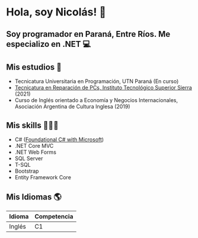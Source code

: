 # Hola, soy Nicolás! 👋

## Soy programador en Paraná, Entre Ríos. Me especializo en .NET 💻 

## Mis estudios 🏫

- Tecnicatura Universitaria en Programación, UTN Paraná (En curso)
- [Tecnicatura en Reparación de PCs, Instituto Tecnológico Superior Sierra](https://www.aprender21.com/graduados/certificado.php?idz=1062) (2021)
- Curso de Inglés orientado a Economía y Negocios Internacionales, Asociación Argentina de Cultura Inglesa (2019)

## Mis skills 👨🏻‍💻

- C#
  ([Foundational C# with Microsoft](https://www.freecodecamp.org/certification/nsterzer/foundational-c-sharp-with-microsoft))
- .NET Core MVC
- .NET Web Forms
- SQL Server
- T-SQL
- Bootstrap
- Entity Framework Core

## Mis Idiomas 🌎  
| Idioma      | Competencia |
| ----------- | ----------- |
| Inglés      | C1          |
<!--
**nicosterzer/nicosterzer** is a ✨ _special_ ✨ repository because its `README.md` (this file) appears on your GitHub profile.

Here are some ideas to get you started:

- 🔭 I’m currently working on ...
- 🌱 I’m currently learning ...
- 👯 I’m looking to collaborate on ...
- 🤔 I’m looking for help with ...
- 💬 Ask me about ...
- 📫 How to reach me: ...
- 😄 Pronouns: ...
- ⚡ Fun fact: ...
-->
